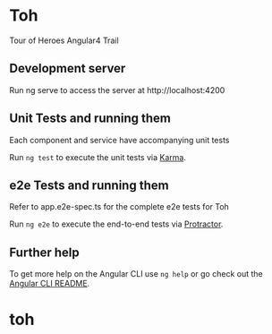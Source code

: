 # Toh

Tour of Heroes Angular4 Trail

## Development server

Run ng serve to access the server at http://localhost:4200

## Unit Tests and running them

Each component and service have accompanying unit tests

Run `ng test` to execute the unit tests via [Karma](https://karma-runner.github.io).

## e2e Tests and running them

Refer to app.e2e-spec.ts for the complete e2e tests for Toh

Run `ng e2e` to execute the end-to-end tests via [Protractor](http://www.protractortest.org/).

## Further help

To get more help on the Angular CLI use `ng help` or go check out the [Angular CLI README](https://github.com/angular/angular-cli/blob/master/README.md).

# toh
